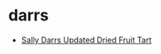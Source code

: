 # darrs

 * [Sally Darrs Updated Dried Fruit Tart](index/s/sally-darrs-updated-dried-fruit-tart-10806.json)
